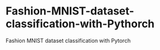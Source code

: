 # Fashion-MNIST-dataset-classification-with-Pythorch
Fashion MNIST dataset classification with Pytorch
